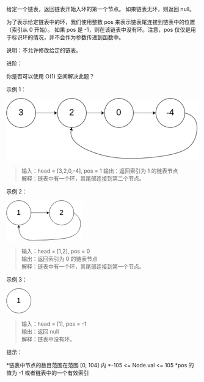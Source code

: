给定一个链表，返回链表开始入环的第一个节点。 如果链表无环，则返回 null。

为了表示给定链表中的环，我们使用整数 pos 来表示链表尾连接到链表中的位置（索引从 0 开始）。 如果 pos 是 -1，则在该链表中没有环。注意，pos 仅仅是用于标识环的情况，并不会作为参数传递到函数中。

说明：不允许修改给定的链表。

进阶：

你是否可以使用 O(1) 空间解决此题？
 

示例 1：

<img src="https://github.com/kavin525zhang/leetcode/blob/main/source_code/141.%20%E7%8E%AF%E5%BD%A2%E9%93%BE%E8%A1%A8/%E7%A4%BA%E4%BE%8B1.png">

>输入：head = [3,2,0,-4], pos = 1 
>输出：返回索引为 1 的链表节点  
>解释：链表中有一个环，其尾部连接到第二个节点。

示例 2：

<img src="https://github.com/kavin525zhang/leetcode/blob/main/source_code/141.%20%E7%8E%AF%E5%BD%A2%E9%93%BE%E8%A1%A8/%E7%A4%BA%E4%BE%8B2.png">

>输入：head = [1,2], pos = 0  
>输出：返回索引为 0 的链表节点  
>解释：链表中有一个环，其尾部连接到第一个节点。

示例 3：

<img src="https://github.com/kavin525zhang/leetcode/blob/main/source_code/141.%20%E7%8E%AF%E5%BD%A2%E9%93%BE%E8%A1%A8/%E7%A4%BA%E4%BE%8B3.png">

>输入：head = [1], pos = -1  
>输出：返回 null  
>解释：链表中没有环。
 

提示：

*链表中节点的数目范围在范围 [0, 104] 内
*-105 <= Node.val <= 105
*pos 的值为 -1 或者链表中的一个有效索引
